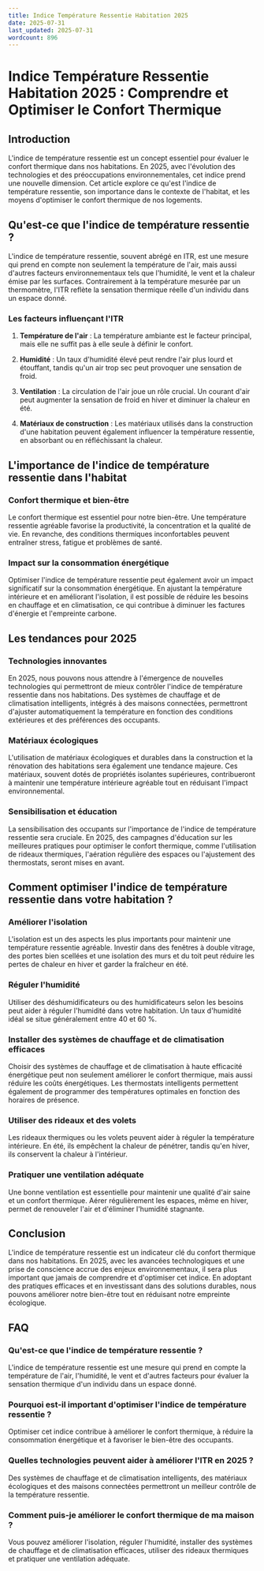 ```yaml
---
title: Indice Température Ressentie Habitation 2025
date: 2025-07-31
last_updated: 2025-07-31
wordcount: 896
---
```


# Indice Température Ressentie Habitation 2025 : Comprendre et Optimiser le Confort Thermique

## Introduction

L'indice de température ressentie est un concept essentiel pour évaluer le confort thermique dans nos habitations. En 2025, avec l'évolution des technologies et des préoccupations environnementales, cet indice prend une nouvelle dimension. Cet article explore ce qu'est l'indice de température ressentie, son importance dans le contexte de l'habitat, et les moyens d'optimiser le confort thermique de nos logements.

## Qu'est-ce que l'indice de température ressentie ?

L'indice de température ressentie, souvent abrégé en ITR, est une mesure qui prend en compte non seulement la température de l'air, mais aussi d'autres facteurs environnementaux tels que l'humidité, le vent et la chaleur émise par les surfaces. Contrairement à la température mesurée par un thermomètre, l'ITR reflète la sensation thermique réelle d'un individu dans un espace donné.

### Les facteurs influençant l'ITR

1. **Température de l'air** : La température ambiante est le facteur principal, mais elle ne suffit pas à elle seule à définir le confort.
   
2. **Humidité** : Un taux d'humidité élevé peut rendre l'air plus lourd et étouffant, tandis qu'un air trop sec peut provoquer une sensation de froid.

3. **Ventilation** : La circulation de l'air joue un rôle crucial. Un courant d'air peut augmenter la sensation de froid en hiver et diminuer la chaleur en été.

4. **Matériaux de construction** : Les matériaux utilisés dans la construction d'une habitation peuvent également influencer la température ressentie, en absorbant ou en réfléchissant la chaleur.

## L'importance de l'indice de température ressentie dans l'habitat

### Confort thermique et bien-être

Le confort thermique est essentiel pour notre bien-être. Une température ressentie agréable favorise la productivité, la concentration et la qualité de vie. En revanche, des conditions thermiques inconfortables peuvent entraîner stress, fatigue et problèmes de santé.

### Impact sur la consommation énergétique

Optimiser l'indice de température ressentie peut également avoir un impact significatif sur la consommation énergétique. En ajustant la température intérieure et en améliorant l'isolation, il est possible de réduire les besoins en chauffage et en climatisation, ce qui contribue à diminuer les factures d'énergie et l'empreinte carbone.

## Les tendances pour 2025

### Technologies innovantes

En 2025, nous pouvons nous attendre à l'émergence de nouvelles technologies qui permettront de mieux contrôler l'indice de température ressentie dans nos habitations. Des systèmes de chauffage et de climatisation intelligents, intégrés à des maisons connectées, permettront d'ajuster automatiquement la température en fonction des conditions extérieures et des préférences des occupants.

### Matériaux écologiques

L'utilisation de matériaux écologiques et durables dans la construction et la rénovation des habitations sera également une tendance majeure. Ces matériaux, souvent dotés de propriétés isolantes supérieures, contribueront à maintenir une température intérieure agréable tout en réduisant l'impact environnemental.

### Sensibilisation et éducation

La sensibilisation des occupants sur l'importance de l'indice de température ressentie sera cruciale. En 2025, des campagnes d'éducation sur les meilleures pratiques pour optimiser le confort thermique, comme l'utilisation de rideaux thermiques, l'aération régulière des espaces ou l'ajustement des thermostats, seront mises en avant.

## Comment optimiser l'indice de température ressentie dans votre habitation ?

### Améliorer l'isolation

L'isolation est un des aspects les plus importants pour maintenir une température ressentie agréable. Investir dans des fenêtres à double vitrage, des portes bien scellées et une isolation des murs et du toit peut réduire les pertes de chaleur en hiver et garder la fraîcheur en été.

### Réguler l'humidité

Utiliser des déshumidificateurs ou des humidificateurs selon les besoins peut aider à réguler l'humidité dans votre habitation. Un taux d'humidité idéal se situe généralement entre 40 et 60 %.

### Installer des systèmes de chauffage et de climatisation efficaces

Choisir des systèmes de chauffage et de climatisation à haute efficacité énergétique peut non seulement améliorer le confort thermique, mais aussi réduire les coûts énergétiques. Les thermostats intelligents permettent également de programmer des températures optimales en fonction des horaires de présence.

### Utiliser des rideaux et des volets

Les rideaux thermiques ou les volets peuvent aider à réguler la température intérieure. En été, ils empêchent la chaleur de pénétrer, tandis qu'en hiver, ils conservent la chaleur à l'intérieur.

### Pratiquer une ventilation adéquate

Une bonne ventilation est essentielle pour maintenir une qualité d'air saine et un confort thermique. Aérer régulièrement les espaces, même en hiver, permet de renouveler l'air et d'éliminer l'humidité stagnante.

## Conclusion

L'indice de température ressentie est un indicateur clé du confort thermique dans nos habitations. En 2025, avec les avancées technologiques et une prise de conscience accrue des enjeux environnementaux, il sera plus important que jamais de comprendre et d'optimiser cet indice. En adoptant des pratiques efficaces et en investissant dans des solutions durables, nous pouvons améliorer notre bien-être tout en réduisant notre empreinte écologique.

## FAQ

### Qu'est-ce que l'indice de température ressentie ?

L'indice de température ressentie est une mesure qui prend en compte la température de l'air, l'humidité, le vent et d'autres facteurs pour évaluer la sensation thermique d'un individu dans un espace donné.

### Pourquoi est-il important d'optimiser l'indice de température ressentie ?

Optimiser cet indice contribue à améliorer le confort thermique, à réduire la consommation énergétique et à favoriser le bien-être des occupants.

### Quelles technologies peuvent aider à améliorer l'ITR en 2025 ?

Des systèmes de chauffage et de climatisation intelligents, des matériaux écologiques et des maisons connectées permettront un meilleur contrôle de la température ressentie.

### Comment puis-je améliorer le confort thermique de ma maison ?

Vous pouvez améliorer l'isolation, réguler l'humidité, installer des systèmes de chauffage et de climatisation efficaces, utiliser des rideaux thermiques et pratiquer une ventilation adéquate.